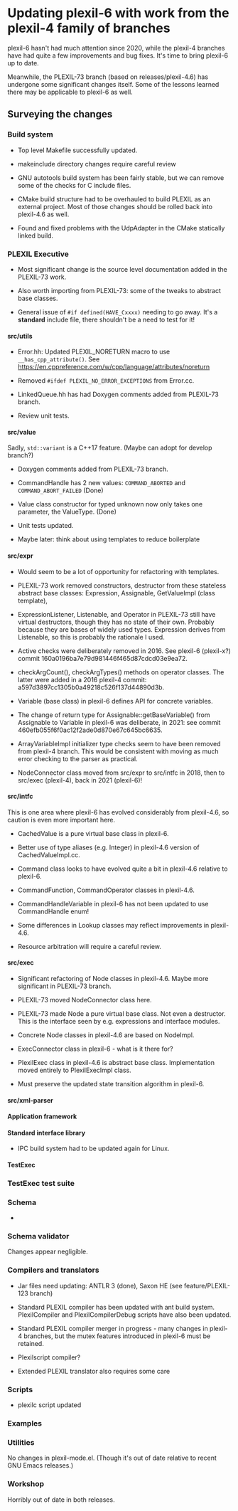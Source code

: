 # Updating plexil-6 with work from the plexil-4 family of branches

plexil-6 hasn't had much attention since 2020, while the plexil-4
branches have had quite a few improvements and bug fixes.  It's time
to bring plexil-6 up to date.

Meanwhile, the PLEXIL-73 branch (based on releases/plexil-4.6) has
undergone some significant changes itself.  Some of the lessons
learned there may be applicable to plexil-6 as well.

## Surveying the changes

### Build system

* Top level Makefile successfully updated.

* makeinclude directory changes require careful review

* GNU autotools build system has been fairly stable, but we can remove
  some of the checks for C include files.

* CMake build structure had to be overhauled to build PLEXIL as an
  external project.  Most of those changes should be rolled back into
  plexil-4.6 as well.

* Found and fixed problems with the UdpAdapter in the CMake statically
  linked build.

### PLEXIL Executive

* Most significant change is the source level documentation added in
  the PLEXIL-73 work.

* Also worth importing from PLEXIL-73: some of the tweaks to abstract
  base classes.

* General issue of `#if defined(HAVE_Cxxxx)` needing to go away.  It's
  a **standard** include file, there shouldn't be a need to test for
  it!

#### src/utils

* Error.hh: Updated PLEXIL_NORETURN macro to use
  `__has_cpp_attribute()`.  See
  https://en.cppreference.com/w/cpp/language/attributes/noreturn

* Removed `#ifdef PLEXIL_NO_ERROR_EXCEPTIONS` from Error.cc.

* LinkedQueue.hh has had Doxygen comments added from PLEXIL-73 branch.

* Review unit tests.

#### src/value

Sadly, `std::variant` is a C++17 feature.  (Maybe can adopt for
develop branch?)

* Doxygen comments added from PLEXIL-73 branch.

* CommandHandle has 2 new values: `COMMAND_ABORTED` and
  `COMMAND_ABORT_FAILED` (Done)

* Value class constructor for typed unknown now only takes one
  parameter, the ValueType. (Done)

* Unit tests updated.

* Maybe later: think about using templates to reduce boilerplate

#### src/expr

* Would seem to be a lot of opportunity for refactoring with
  templates.

* PLEXIL-73 work removed constructors, destructor from these stateless
  abstract base classes: Expression, Assignable, GetValueImpl
  (class template),

* ExpressionListener, Listenable, and Operator in PLEXIL-73 still have
  virtual destructors, though they has no state of their own.
  Probably because they are bases of widely used types.  Expression
  derives from Listenable, so this is probably the rationale I used.

* Active checks were deliberately removed in 2016.  See plexil-6
  (plexil-x?)  commit 160a0196ba7e79d981446f465d87cdcd03e9ea72.

* checkArgCount(), checkArgTypes() methods on operator classes.  The
  latter were added in a 2016 plexil-4 commit:
  a597d3897cc1305b0a49218c526f137d44890d3b.

* Variable (base class) in plexil-6 defines API for concrete
  variables.

* The change of return type for Assignable::getBaseVariable() from
  Assignable to Variable in plexil-6 was deliberate, in 2021: see
  commit 460efb055f6f0ac12f2ade0d870e67c645bc6635.

* ArrayVariableImpl initializer type checks seem to have been removed
  from plexil-4 branch.  This would be consistent with moving as much
  error checking to the parser as practical.

* NodeConnector class moved from src/expr to src/intfc in 2018, then
  to src/exec (plexil-4), back in 2021 (plexil-6)!

#### src/intfc

This is one area where plexil-6 has evolved considerably from
plexil-4.6, so caution is even more important here.

* CachedValue is a pure virtual base class in plexil-6.

* Better use of type aliases (e.g. Integer) in plexil-4.6 version of
  CachedValueImpl.cc.
  
* Command class looks to have evolved quite a bit in plexil-4.6
  relative to plexil-6.

* CommandFunction, CommandOperator classes in plexil-4.6.

* CommandHandleVariable in plexil-6 has not been updated to use
  CommandHandle enum!

* Some differences in Lookup classes may reflect improvements in
  plexil-4.6.

* Resource arbitration will require a careful review.

#### src/exec

* Significant refactoring of Node classes in plexil-4.6.  Maybe more
  significant in PLEXIL-73 branch.

* PLEXIL-73 moved NodeConnector class here.

* PLEXIL-73 made Node a pure virtual base class.  Not even a
  destructor.  This is the interface seen by e.g. expressions and
  interface modules.

* Concrete Node classes in plexil-4.6 are based on NodeImpl.

* ExecConnector class in plexil-6 - what is it there for?

* PlexilExec class in plexil-4.6 is abstract base class.
  Implementation moved entirely to PlexilExecImpl class.

* Must preserve the updated state transition algorithm in plexil-6.

#### src/xml-parser

#### Application framework

#### Standard interface library

* IPC build system had to be updated again for Linux.

#### TestExec

### TestExec test suite

### Schema

* 

### Schema validator

Changes appear negligible.

### Compilers and translators

* Jar files need updating: ANTLR 3 (done), Saxon HE (see
  feature/PLEXIL-123 branch)
  
* Standard PLEXIL compiler has been updated with ant build system.
  PlexilCompiler and PlexilCompilerDebug scripts have also been
  updated.

* Standard PLEXIL compiler merger in progress - many changes in
  plexil-4 branches, but the mutex features introduced in plexil-6
  must be retained.

* Plexilscript compiler?

* Extended PLEXIL translator also requires some care

### Scripts

* plexilc script updated

### Examples



### Utilities

No changes in plexil-mode.el.  (Though it's out of date relative to
recent GNU Emacs releases.)

### Workshop

Horribly out of date in both releases.
